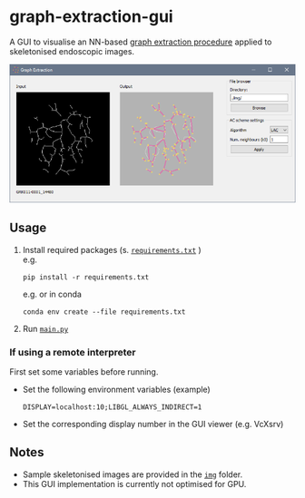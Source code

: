 # graph-extraction-gui
A GUI to visualise an NN-based
[graph extraction procedure](http://github.com/salehahr/graph-extraction-networks)
applied to skeletonised endoscopic images.

![](./assets/gui.png)

## Usage
1. Install required packages (s. [`requirements.txt`](./requirements.txt) )  
    e.g.
    ```
    pip install -r requirements.txt
    ```  
    e.g. or in conda  
    ```
    conda env create --file requirements.txt
    ```
2. Run [`main.py`](./main.py)  

### If using a remote interpreter
First set some variables before running.
- Set the following environment variables (example)
    ```
    DISPLAY=localhost:10;LIBGL_ALWAYS_INDIRECT=1
    ```
- Set the corresponding display number in the GUI viewer (e.g. VcXsrv)

## Notes
- Sample skeletonised images are provided in the [`img`](./img) folder.
- This GUI implementation is currently not optimised for GPU.

